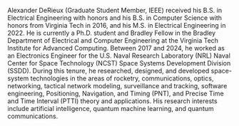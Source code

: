 Alexander DeRieux (Graduate Student Member, IEEE) received his B.S. in Electrical Engineering with honors and his B.S. in Computer Science with honors from Virginia Tech in 2016, and his M.S. in Electrical Engineering in 2022. He is currently a Ph.D. student and Bradley Fellow in the Bradley Department of Electrical and Computer Engineering at the Virginia Tech Institute for Advanced Computing. Between 2017 and 2024, he worked as an Electronics Engineer for the U.S. Naval Research Laboratory (NRL) Naval Center for Space Technology (NCST) Space Systems Development Division (SSDD). During this tenure, he researched, designed, and developed space-system technologies in the areas of rocketry, communications, optics, networking, tactical network modeling, surveillance and tracking, software engineering, Positioning, Navigation, and Timing (PNT), and Precise Time and Time Interval (PTTI) theory and applications. His research interests include artificial intelligence, quantum machine learning, and quantum communications.
